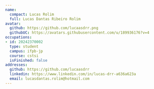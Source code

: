 ```yaml
---
name:
  compact: Lucas Rolim
  full: Lucas Dantas Ribeiro Rolim
avatar:
  github: https://github.com/lucaasdrr.png
  githubUC: https://avatars.githubusercontent.com/u/189936176?v=4
occupations:
- id: 20242370002
  type: student
  campus: ifpb-jp
  course: cstsi
  isFinished: false
addresses:
  github: https://github.com/lucaasdrr
  linkedin: https://www.linkedin.com/in/lucas-drr-a636a623a
  email: lucasdantas.rolim@hotmail.com
---
```

